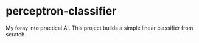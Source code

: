 # perceptron-classifier
My foray into practical AI. This project builds a simple linear classifier from scratch.
